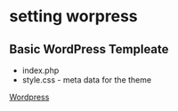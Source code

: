 # setting worpress

## Basic WordPress Templeate
- index.php
- style.css - meta data for the theme

[Wordpress](https://developer.wordpress.org/themes/getting-started/)